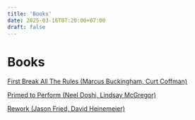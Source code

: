 ```yaml
---
title: 'Books'
date: 2025-03-16T07:20:00+07:00
draft: false
---
```


# Books

[First Break All The Rules (Marcus Buckingham, Curt Coffman)](./first-break-all-the-rules-marcus-buckingham-curt-coffman)

[Primed to Perform (Neel Doshi, Lindsay McGregor)](./primed-to-perform-neel-doshi-lindsay-mcgregor)

[Rework (Jason Fried, David Heinemeier)](./rework-jason-fried-david-heinemeier)
